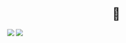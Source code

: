 <h1 align="center">👋</h1>

![](http://github-profile-summary-cards.vercel.app/api/cards/stats?username=maticardenas&theme=dark) ![](http://github-profile-summary-cards.vercel.app/api/cards/repos-per-language?username=maticardenas&theme=dark)
